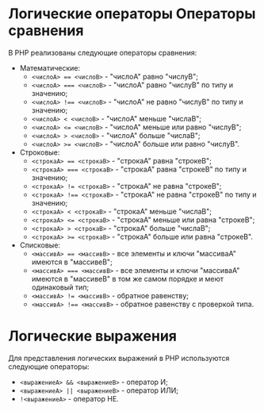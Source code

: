 Логические операторы
Операторы сравнения
===================

В PHP реализованы следующие операторы сравнения:

* Математические:
    * `<числоA> == <числоB>` - "числоA" равно "числуB";
    * `<числоA> === <числоB>` - "числоA" равно "числуB" по типу и значению;
    * `<числоA> !== <числоB>` - "числоA" не равно "числуB" по типу и значению;
    * `<числоA> < <числоB>` - "числоA" меньше "числаB";
    * `<числоA> <= <числоB>` - "числоA" меньше или равно "числуB";
    * `<числоA> > <числоB>` - "числоA" больше "числаB";
    * `<числоA> >= <числоB>` - "числоA" больше или равно "числуB".
* Строковые:
    * `<строкаA> == <строкаB>` - "строкаA" равна "строкеB";
    * `<строкаA> === <строкаB>` - "строкаA" равна "строкеB" по типу и значению;
    * `<строкаA> != <строкаB>` - "строкаA" не равна "строкеB";
    * `<строкаA> !== <строкаB>` - "строкаA" не равна "строкеB" по типу и значению;
    * `<строкаA> < <строкаB>` - "строкаA" меньше "числаB";
    * `<строкаA> <= <строкаB>` - "строкаA" меньше или равна "строкеB";
    * `<строкаA> > <строкаB>` - "строкаA" больше "числаB";
    * `<строкаA> >= <строкаB>` - "строкаA" больше или равна "строкеB".
* Списковые:
    * `<массивA> == <массивB>` - все элементы и ключи "массиваA" имеются в "массивеB";
    * `<массивA> === <массивB>` - все элементы и ключи "массиваA" имеются в "массивеB" в том же самом порядке и меют одинаковый тип;
    * `<массивA> != <массивB>` - обратное равенству;
    * `<массивA> !== <массивB>` - обратное равенству с проверкой типа.

Логические выражения
====================

Для представления логических выражений в PHP используются следующие операторы:

* `<выражениеA> && <выражениеB>` - оператор И;
* `<выражениеA> || <выражениеB>` - оператор ИЛИ;
* `!<выражениеA>` - оператор НЕ.
